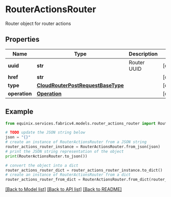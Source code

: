 # RouterActionsRouter

Router object for router actions

## Properties

Name | Type | Description | Notes
------------ | ------------- | ------------- | -------------
**uuid** | **str** | Router UUID | [optional] 
**href** | **str** |  | [optional] 
**type** | [**CloudRouterPostRequestBaseType**](CloudRouterPostRequestBaseType.md) |  | [optional] 
**operation** | [**Operation**](Operation.md) |  | [optional] 

## Example

```python
from equinix.services.fabricv4.models.router_actions_router import RouterActionsRouter

# TODO update the JSON string below
json = "{}"
# create an instance of RouterActionsRouter from a JSON string
router_actions_router_instance = RouterActionsRouter.from_json(json)
# print the JSON string representation of the object
print(RouterActionsRouter.to_json())

# convert the object into a dict
router_actions_router_dict = router_actions_router_instance.to_dict()
# create an instance of RouterActionsRouter from a dict
router_actions_router_from_dict = RouterActionsRouter.from_dict(router_actions_router_dict)
```
[[Back to Model list]](../README.md#documentation-for-models) [[Back to API list]](../README.md#documentation-for-api-endpoints) [[Back to README]](../README.md)


